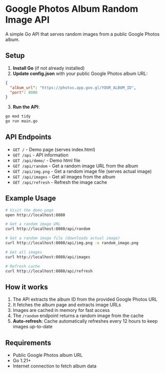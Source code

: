 # Google Photos Album Random Image API

A simple Go API that serves random images from a public Google Photos album.

## Setup

1. **Install Go** (if not already installed)
2. **Update config.json** with your public Google Photos album URL:

```json
{
  "album_url": "https://photos.app.goo.gl/YOUR_ALBUM_ID",
  "port": 8080
}
```

3. **Run the API**:
```bash
go mod tidy
go run main.go
```

## API Endpoints

- `GET /` - Demo page (serves index.html)
- `GET /api` - API information
- `GET /api/demo/` - Demo html file
- `GET /api/random` - Get a random image URL from the album
- `GET /api/img.png` - Get a random image file (serves actual image)
- `GET /api/images` - Get all images from the album
- `GET /api/refresh` - Refresh the image cache

## Example Usage

```bash
# Visit the demo page
open http://localhost:8080

# Get a random image URL
curl http://localhost:8080/api/random

# Get a random image file (downloads actual image)
curl http://localhost:8080/api/img.png -o random_image.png

# Get all images
curl http://localhost:8080/api/images

# Refresh cache
curl http://localhost:8080/api/refresh
```

## How it works

1. The API extracts the album ID from the provided Google Photos URL
2. It fetches the album page and extracts image URLs
3. Images are cached in memory for fast access
4. The `/random` endpoint returns a random image from the cache
5. **Auto-refresh**: Cache automatically refreshes every 12 hours to keep images up-to-date

## Requirements

- Public Google Photos album URL
- Go 1.21+
- Internet connection to fetch album data 